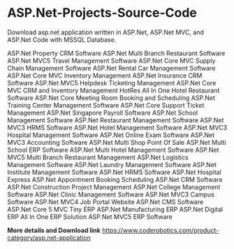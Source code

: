 # ASP.Net-Projects-Source-Code
Download asp.net application written in ASP.Net, ASP.Net MVC, and ASP.Net Code with MSSQL Database.

ASP.Net Property CRM Software
ASP.Net Multi Branch Restaurant Software
ASP.Net MVC5 Travel Management Software
ASP.Net Core MVC Supply Chain Management Software
ASP.Net Rental Car Management Software
ASP.Net Core MVC Inventory Management
ASP.Net Insurance CRM Software
ASP.Net MVC5 Helpdesk Ticketing Management
ASP.Net Core MVC CRM and Inventory Management
HotRes All In One Hotel Restaurant Software
ASP.Net Core Meeting Room Booking and Scheduling
ASP.Net Training Center Management Software
ASP.Net Core Support Ticket Management
ASP.Net Singapore Payroll Software
ASP.Net School Management Software
ASP.Net Restaurant Management Software
ASP.Net MVC3 HRMS Software
ASP.Net Hotel Management Software
ASP.Net MVC3 Hospital Management Software
ASP.Net Online Exam Software
ASP.Net MVC3 Accounting Software
ASP.Net Multi Shop Point Of Sale
ASP.Net Multi School ERP Software
ASP.Net Multi Hotel Management Software
ASP.Net MVC5 Multi Branch Restaurant Management
ASP.Net Logistics Management Software
ASP.Net Laundry Management Software
ASP.Net Institute Management Software
ASP.Net HRMS Software
ASP.Net Hospital Express
ASP.Net Appointment Booking Scheduling
ASP.Net CRM Software
ASP.Net Construction Project Management
ASP.Net College Management Software
ASP.Net Clinic Management Software
ASP.Net MVC3 Campus Software
ASP.Net MVC4 Job Portal Website
ASP.Net CMS Software
ASP.Net Core 5 MVC Tiny ERP
ASP.Net Manufacturing ERP
ASP.Net Digital ERP All In One ERP Solution
ASP.Net MVC5 ERP Software

<b>More details and Download link</b>
https://www.coderobotics.com/product-category/asp.net-application
